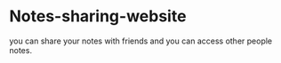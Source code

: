 # Notes-sharing-website
you can share your notes with friends and you can access other people notes.
